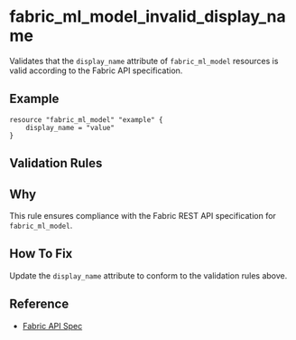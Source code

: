 # fabric_ml_model_invalid_display_name

Validates that the `display_name` attribute of `fabric_ml_model` resources is valid according to the Fabric API specification.

## Example

```hcl
resource "fabric_ml_model" "example" {
    display_name = "value"
}
```

## Validation Rules



## Why

This rule ensures compliance with the Fabric REST API specification for `fabric_ml_model`.

## How To Fix

Update the `display_name` attribute to conform to the validation rules above.

## Reference

- [Fabric API Spec](https://github.com/microsoft/fabric-rest-api-specs/tree/main/mlModel/definitions.json)
